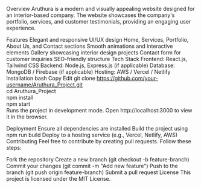 Overview
Aruthura is a modern and visually appealing website designed for an interior-based company. The website showcases the company's portfolio, services, and customer testimonials, providing an engaging user experience.

Features
Elegant and responsive UI/UX design
Home, Services, Portfolio, About Us, and Contact sections
Smooth animations and interactive elements
Gallery showcasing interior design projects
Contact form for customer inquiries
SEO-friendly structure
Tech Stack
Frontend: React.js, Tailwind CSS
Backend: Node.js, Express.js (if applicable)
Database: MongoDB / Firebase (if applicable)
Hosting: AWS / Vercel / Netlify
Installation
bash
Copy
Edit
git clone https://github.com/your-username/Aruthura_Project.git  
cd Aruthura_Project  
npm install  
npm start  
Runs the project in development mode. Open http://localhost:3000 to view it in the browser.

Deployment
Ensure all dependencies are installed
Build the project using npm run build
Deploy to a hosting service (e.g., Vercel, Netlify, AWS)
Contributing
Feel free to contribute by creating pull requests. Follow these steps:

Fork the repository
Create a new branch (git checkout -b feature-branch)
Commit your changes (git commit -m "Add new feature")
Push to the branch (git push origin feature-branch)
Submit a pull request
License
This project is licensed under the MIT License.
